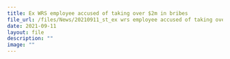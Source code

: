 ```yaml
---
title: Ex WRS employee accused of taking over $2m in bribes
file_url: /files/News/20210911_st_ex wrs employee accused of taking over 2m in bribes.pdf
date: 2021-09-11
layout: file
description: ""
image: ""
---
```


